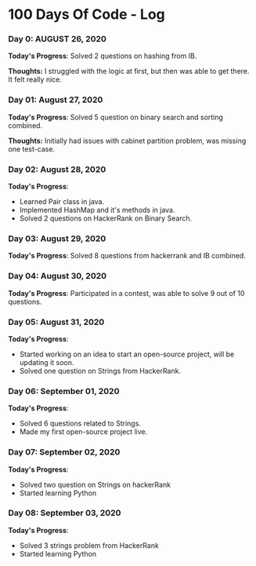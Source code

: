 # 100 Days Of Code - Log

### Day 0: AUGUST 26, 2020

**Today's Progress**: Solved 2 questions on hashing from IB.

**Thoughts:** I struggled with the logic at first, but then was able to get there. It felt really nice.

### Day 01: August 27, 2020

**Today's Progress**: Solved 5 question on binary search and sorting combined.

**Thoughts:** Initially had issues with cabinet partition problem, was missing one test-case. 

### Day 02: August 28, 2020

**Today's Progress**: 
* Learned Pair class in java.
* Implemented HashMap and it's methods in java.
* Solved 2 questions on HackerRank on Binary Search.

### Day 03: August 29, 2020

**Today's Progress**: Solved 8 questions from hackerrank and IB combined.

### Day 04: August 30, 2020

**Today's Progress**: Participated in a contest, was able to solve 9 out of 10 questions.

### Day 05: August 31, 2020

**Today's Progress**: 
* Started working on an idea to start an open-source project, will be updating it soon.
* Solved one question on Strings from HackerRank.

### Day 06: September 01, 2020

**Today's Progress**: 
* Solved 6 questions related to Strings.
* Made my first open-source project live.

### Day 07: September 02, 2020

**Today's Progress**:
* Solved two question on Strings on hackerRank
* Started learning Python

### Day 08: September 03, 2020

**Today's Progress**:
* Solved 3 strings problem from HackerRank
* Started learning Python